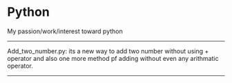 # Python
My passion/work/interest toward python
***************************************
Add_two_number.py: its a new way to add two number without using + operator and also one more method pf adding  without even any arithmatic operator.
*****************************************************************



